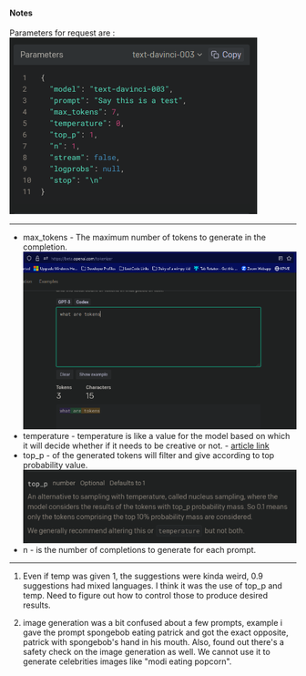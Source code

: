 #### Notes

Parameters for request are :
![requestparams.png](images/request%20params%20for%20text%20completion.png)

<hr />

- max_tokens - The maximum number of tokens to generate in the completion.
![tokens.png](images/tokens.png)
- temperature - temperature is like a value for the model based on which it will decide whether if it needs to be creative or not. - [article link](https://towardsdatascience.com/how-to-sample-from-language-models-682bceb97277)
- top_p - of the generated tokens will filter and give according to top probability value.
![top_p.png](images/topp.png)
- n - is the number of completions to generate for each prompt.

<hr />

1. Even if temp was given 1, the suggestions were kinda weird, 0.9 suggestions had mixed languages. I think it was the use of top_p and temp. Need to figure out how to control those to produce desired results.

2. image generation was a bit confused about a few prompts, example i gave the prompt spongebob eating patrick and got the exact opposite, patrick with spongebob's hand in his mouth. Also, found out there's a safety check on the image generation as well. We cannot use it to generate celebrities images like "modi eating popcorn".